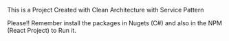 This is a Project Created with Clean Architecture with Service Pattern 

Please!! Remember install the packages in Nugets (C#) and also in the NPM (React Project) to Run it.

